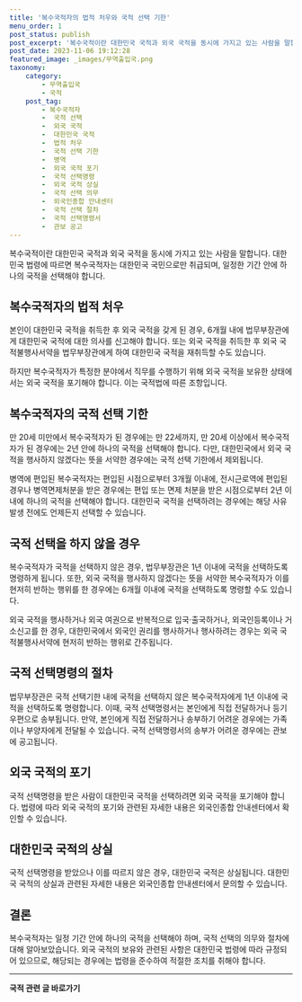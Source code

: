 ```yaml
---
title: '복수국적자의 법적 처우와 국적 선택 기한'
menu_order: 1
post_status: publish
post_excerpt: '복수국적이란 대한민국 국적과 외국 국적을 동시에 가지고 있는 사람을 말합니다. 대한민국 법령에 따르면 복수국적자는 대한민국 국민으로만 취급되며, 일정한 기간 안에 하나의 국적을 선택해야 합니다.'
post_date: 2023-11-06 19:12:28
featured_image: _images/무역출입국.png
taxonomy:
    category:
        - 무역출입국
        - 국적
    post_tag:
        - 복수국적자
        -  국적 선택
        -  외국 국적
        -  대한민국 국적
        -  법적 처우
        -  국적 선택 기한
        -  병역
        -  외국 국적 포기
        -  국적 선택명령
        -  외국 국적 상실
        -  국적 선택 의무
        -  외국인종합 안내센터
        -  국적 선택 절차
        -  국적 선택명령서
        -  관보 공고
---
```



복수국적이란 대한민국 국적과 외국 국적을 동시에 가지고 있는 사람을 말합니다. 대한민국 법령에 따르면 복수국적자는 대한민국 국민으로만 취급되며, 일정한 기간 안에 하나의 국적을 선택해야 합니다.

## 복수국적자의 법적 처우

본인이 대한민국 국적을 취득한 후 외국 국적을 갖게 된 경우, 6개월 내에 법무부장관에게 대한민국 국적에 대한 의사를 신고해야 합니다. 또는 외국 국적을 취득한 후 외국 국적불행사서약을 법무부장관에게 하여 대한민국 국적을 재취득할 수도 있습니다.

하지만 복수국적자가 특정한 분야에서 직무를 수행하기 위해 외국 국적을 보유한 상태에서는 외국 국적을 포기해야 합니다. 이는 국적법에 따른 조항입니다.

## 복수국적자의 국적 선택 기한

만 20세 미만에서 복수국적자가 된 경우에는 만 22세까지, 만 20세 이상에서 복수국적자가 된 경우에는 2년 안에 하나의 국적을 선택해야 합니다. 다만, 대한민국에서 외국 국적을 행사하지 않겠다는 뜻을 서약한 경우에는 국적 선택 기한에서 제외됩니다.

병역에 편입된 복수국적자는 편입된 시점으로부터 3개월 이내에, 전시근로역에 편입된 경우나 병역면제처분을 받은 경우에는 편입 또는 면제 처분을 받은 시점으로부터 2년 이내에 하나의 국적을 선택해야 합니다. 대한민국 국적을 선택하려는 경우에는 해당 사유 발생 전에도 언제든지 선택할 수 있습니다.

## 국적 선택을 하지 않을 경우

복수국적자가 국적을 선택하지 않은 경우, 법무부장관은 1년 이내에 국적을 선택하도록 명령하게 됩니다. 또한, 외국 국적을 행사하지 않겠다는 뜻을 서약한 복수국적자가 이를 현저히 반하는 행위를 한 경우에는 6개월 이내에 국적을 선택하도록 명령할 수도 있습니다.

외국 국적을 행사하거나 외국 여권으로 반복적으로 입국·출국하거나, 외국인등록이나 거소신고를 한 경우, 대한민국에서 외국인 권리를 행사하거나 행사하려는 경우는 외국 국적불행사서약에 현저히 반하는 행위로 간주됩니다.

## 국적 선택명령의 절차

법무부장관은 국적 선택기한 내에 국적을 선택하지 않은 복수국적자에게 1년 이내에 국적을 선택하도록 명령합니다. 이때, 국적 선택명령서는 본인에게 직접 전달하거나 등기우편으로 송부됩니다. 만약, 본인에게 직접 전달하거나 송부하기 어려운 경우에는 가족이나 부양자에게 전달될 수 있습니다. 국적 선택명령서의 송부가 어려운 경우에는 관보에 공고됩니다.

## 외국 국적의 포기

국적 선택명령을 받은 사람이 대한민국 국적을 선택하려면 외국 국적을 포기해야 합니다. 법령에 따라 외국 국적의 포기와 관련된 자세한 내용은 외국인종합 안내센터에서 확인할 수 있습니다.

## 대한민국 국적의 상실

국적 선택명령을 받았으나 이를 따르지 않은 경우, 대한민국 국적은 상실됩니다. 대한민국 국적의 상실과 관련된 자세한 내용은 외국인종합 안내센터에서 문의할 수 있습니다.

## 결론

복수국적자는 일정 기간 안에 하나의 국적을 선택해야 하며, 국적 선택의 의무와 절차에 대해 알아보았습니다. 외국 국적의 보유와 관련된 사항은 대한민국 법령에 따라 규정되어 있으므로, 해당되는 경우에는 법령을 준수하여 적절한 조치를 취해야 합니다.
<!-- wp:separator -->
<hr class="wp-block-separator has-alpha-channel-opacity"/>
<!-- /wp:separator -->

<!-- wp:group {"backgroundColor":"base","layout":{"type":"constrained"}} -->
<div class="wp-block-group has-base-background-color has-background"><!-- wp:paragraph {"align":"center","fontSize":"medium"} -->
<p class="has-text-align-center has-large-font-size"><strong>국적 관련 글 바로가기</strong></p>
<!-- /wp:paragraph -->


<!-- wp:latest-posts
{"categories":[{"id":14351,"count":19,"description":"","link":"https://uknowlaw.com/category/%ea%b5%ad%ec%a0%81/","name":"국적","slug":"국적","taxonomy":"category","parent":0,"meta":[],"_links":{"self":[{"href":"https://uknowlaw.com/wp-json/wp/v2/categories/14351"}],"collection":[{"href":"https://uknowlaw.com/wp-json/wp/v2/categories"}],"about":[{"href":"https://uknowlaw.com/wp-json/wp/v2/taxonomies/category"}],"wp:post_type":[{"href":"https://uknowlaw.com/wp-json/wp/v2/posts?categories=14351"}],"curies":[{"name":"wp","href":"https://api.w.org/{rel}","templated":true}]}}],"postsToShow":100,"excerptLength":28,"postLayout":"grid","columns":2,"featuredImageAlign":"left","featuredImageSizeSlug":"large","fontSize":"small"} /--></div>
<!-- /wp:group -->